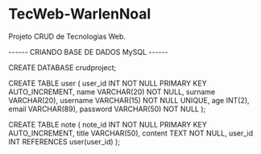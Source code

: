 # TecWeb-WarlenNoal
Projeto CRUD de Tecnologias Web.

------ CRIANDO BASE DE DADOS MySQL ------

CREATE DATABASE crudproject;

CREATE TABLE user  (
user_id INT NOT NULL PRIMARY KEY AUTO_INCREMENT, 
name VARCHAR(20) NOT NULL, 
surname VARCHAR(20), 
username VARCHAR(15) NOT NULL UNIQUE, 
age INT(2), 
email VARCHAR(89),
password VARCHAR(50) NOT NULL
);

CREATE TABLE note (
note_id INT NOT NULL PRIMARY KEY AUTO_INCREMENT, 
title VARCHAR(50), 
content TEXT NOT NULL, 
user_id INT REFERENCES user(user_id)
);
